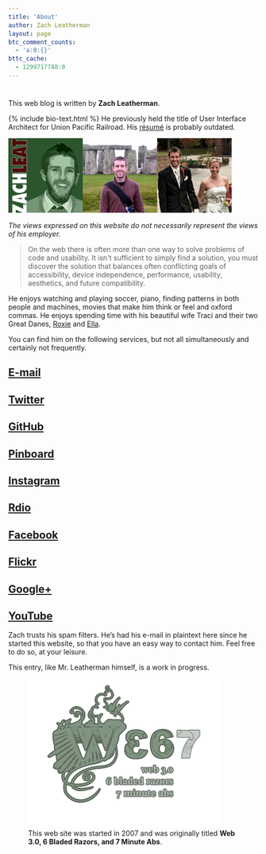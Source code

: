 ```yaml
---
title: 'About'
author: Zach Leatherman
layout: page
btc_comment_counts:
  - 'a:0:{}'
bttc_cache:
  - 1299717788:0
---
```

# 

This web blog is written by **Zach Leatherman**. 

{% include bio-text.html %} He previously held the title of User Interface Architect for Union Pacific Railroad. His [résumé][2] is probably outdated.

![Avatar][1]

*The views expressed on this website do not necessarily represent the views of his employer.*

 > On the web there is often more than one way to solve problems of code and usability. It isn't sufficient to simply find a solution, you must discover the solution that balances often conflicting goals of accessibility, device independence, performance, usability, aesthetics, and future compatibility.

 [1]: /web/img/trifecta.png
 [2]: /résumé/

He enjoys watching and playing soccer, piano, finding patterns in both people and machines, movies that make him think or feel and oxford commas. He enjoys spending time with his beautiful wife Traci and their two Great Danes, [Roxie](http://packlove.com/roxie) and [Ella](http://packlove.com/133-ella).

You can find him on the following services, but not all simultaneously and certainly not frequently.
    
## [E-mail](mailto:zachleatherman@gmail.com)
## [Twitter](http://twitter.com/zachleat)
## [GitHub](http://github.com/zachleat)
## [Pinboard](https://pinboard.in/u:zachleat/)
## [Instagram](http://instagram.com/zachleat)
## [Rdio](http://www.rdio.com/people/zachleat/)
## [Facebook](http://www.facebook.com/zachleat)
## [Flickr](http://www.flickr.com/photos/zachleat)
## [Google+](https://plus.google.com/116527541913322293396/posts)
## [YouTube](http://www.youtube.com/profile?user=zachleat)
<!--
## [Stack Overflow](http://stackoverflow.com/users/16711/zachleat)
## [GoodReads](http://www.goodreads.com/review/list/1612586)
## [LinkedIn](http://www.linkedin.com/in/zachleat)
## [Forrst][http://forr.st/-zachleat]
## [Quora][http://www.quora.com/Zach-Leatherman]
## [43 Things][http://www.43things.com/person/zachleatherman]
## Pinterest
## Foursquare
## Meetup
-->
  
Zach trusts his spam filters. He’s had his e-mail in plaintext here since he started this website, so that you have an easy way to contact him. Feel free to do so, at your leisure.

This entry, like Mr. Leatherman himself, is a work in progress.

<figure>
	<img src="/web/img/web367.png" alt="Web 367 Logo">
	<figcaption>This web site was started in 2007 and was originally titled <strong>Web 3.0, 6 Bladed Razors, and 7 Minute Abs</strong>.</figcaption>
</figure>
